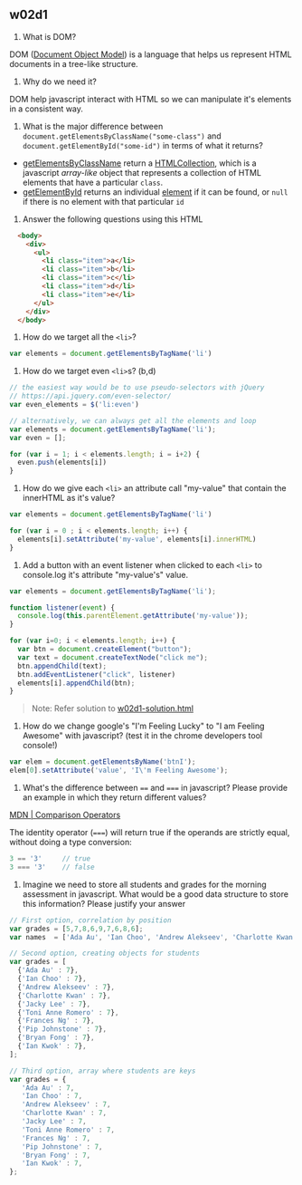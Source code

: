 ## w02d1

1. What is DOM?

DOM ([Document Object Model](https://en.wikipedia.org/wiki/Document_Object_Model)) is a language that helps us represent HTML documents in a tree-like structure.

1. Why do we need it?

DOM help javascript interact with HTML so we can manipulate it's elements in a consistent way.

1. What is the major difference between `document.getElementsByClassName("some-class")` and `document.getElementById("some-id")` in terms of what it returns?

- [getElementsByClassName](https://developer.mozilla.org/en/docs/Web/API/Document/getElementsByClassName) return a [HTMLCollection](https://developer.mozilla.org/en-US/docs/Web/API/HTMLCollection), which is a javascript *array-like* object that represents a collection of HTML elements that have a particular `class`.
- [getElementById](https://developer.mozilla.org/en-US/docs/Web/API/Document/getElementById) returns an individual [element](https://developer.mozilla.org/en-US/docs/Web/API/element) if it can be found, or `null` if there is no element with that particular `id`

1. Answer the following questions using this HTML
```html
  <body>
    <div>
      <ul>
        <li class="item">a</li>
        <li class="item">b</li>
        <li class="item">c</li>
        <li class="item">d</li>
        <li class="item">e</li>
      </ul>
    </div>
  </body>
```
  1. How do we target all the `<li>`?

```js
var elements = document.getElementsByTagName('li')
```

  1. How do we target even `<li>`s? (b,d)

```js
// the easiest way would be to use pseudo-selectors with jQuery
// https://api.jquery.com/even-selector/
var even_elements = $('li:even')

// alternatively, we can always get all the elements and loop
var elements = document.getElementsByTagName('li');
var even = [];

for (var i = 1; i < elements.length; i = i+2) {
  even.push(elements[i])
}
```

  1. How do we give each `<li>` an attribute call "my-value" that contain the innerHTML as it's value?

```js
var elements = document.getElementsByTagName('li')

for (var i = 0 ; i < elements.length; i++) {
  elements[i].setAttribute('my-value', elements[i].innerHTML)
}
```

  1. Add a button with an event listener when clicked to each `<li>` to console.log it's attribute "my-value's" value.

```js
var elements = document.getElementsByTagName('li');

function listener(event) {
  console.log(this.parentElement.getAttribute('my-value'));
}

for (var i=0; i < elements.length; i++) {
  var btn = document.createElement("button");
  var text = document.createTextNode("click me");
  btn.appendChild(text);
  btn.addEventListener("click", listener)
  elements[i].appendChild(btn);
}
```

> Note: Refer solution to [w02d1-solution.html](/14-assessments/w02d1-solution.html)

1. How do we change google's "I'm Feeling Lucky" to "I am Feeling Awesome" with javascript? (test it in the chrome developers tool console!)

```js
var elem = document.getElementsByName('btnI');
elem[0].setAttribute('value', 'I\'m Feeling Awesome');
```

1. What's the difference between `==` and `===` in javascript? Please provide an example in which they return different values?

[MDN | Comparison Operators](https://developer.mozilla.org/en-US/docs/Web/JavaScript/Reference/Operators/Comparison_Operators)

The identity operator (`===`) will return true if the operands are strictly equal, without doing a type conversion:

```js
3 == '3'     // true
3 === '3'    // false
```

1. Imagine we need to store all students and grades for the morning assessment in javascript. What would be a good data structure to store this information? Please justify your answer

```js
// First option, correlation by position
var grades = [5,7,8,6,9,7,6,8,6];
var names  = ['Ada Au', 'Ian Choo', 'Andrew Alekseev', 'Charlotte Kwan', 'Jacky Lee', 'Toni Anne Romero', 'Frances Ng', 'Pip Johnstone', 'Bryan Fong', 'Ian Kwok'];

// Second option, creating objects for students
var grades = [
  {'Ada Au' : 7},
  {'Ian Choo' : 7},
  {'Andrew Alekseev' : 7},
  {'Charlotte Kwan' : 7},
  {'Jacky Lee' : 7},
  {'Toni Anne Romero' : 7},
  {'Frances Ng' : 7},
  {'Pip Johnstone' : 7},
  {'Bryan Fong' : 7},
  {'Ian Kwok' : 7},
];

// Third option, array where students are keys
var grades = {
   'Ada Au' : 7,
   'Ian Choo' : 7,
   'Andrew Alekseev' : 7,
   'Charlotte Kwan' : 7,
   'Jacky Lee' : 7,
   'Toni Anne Romero' : 7,
   'Frances Ng' : 7,
   'Pip Johnstone' : 7,
   'Bryan Fong' : 7,
   'Ian Kwok' : 7,
};
```
